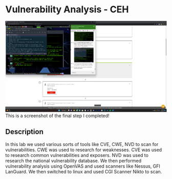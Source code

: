 <h1>Vulnerability Analysis - CEH</h1>


![Image Alt](https://github.com/DannyRRios/CEH-Lab-4/blob/703dcb69c4b0f20a79b49cade8a1a352b423e252/Lab4-1.png)
This is a screenshot of the final step I completed! 

<h2>Description</h2>
In this lab we used various sorts of tools like CVE, CWE, NVD to scan for vulnerabilities. CWE was used to research for weaknesses. CVE was used to research common vulnerabilities and exposers. NVD was used to research the national vulnerability database. We then performed vulnerability analysis using OpenVAS and used scanners like Nessus, GFI LanGuard. We then switched to linux and used CGI Scanner Nikto to scan.
<br />


